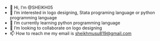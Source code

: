 - 👋 Hi, I’m @SHEIKH05
- 👀 I’m interested in logo designing, Stata programing language or python programming language 
- 🌱 I’m currently learning python programming language 
- 💞️ I’m looking to collaborate on logo designing 
- 📫 How to reach me my email is sheikhmusu819@gmail.com

<!---
SHEIKH05/SHEIKH05 is a ✨ special ✨ repository because its `README.md` (this file) appears on your GitHub profile.
You can click the Preview link to take a look at your changes.
--->
